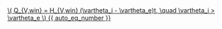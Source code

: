 <a href="/eco2_guide_center/1.%20ECO2%20Logic%20Guide/Hee1_Equation_List.html" class="equation-link" target="_blank" rel="noopener noreferrer">
  \( Q_{V,win} = H_{V,win} (\vartheta_i - \vartheta_e)t, \quad \vartheta_i > \vartheta_e \) {{ auto_eq_number }}
</a>
